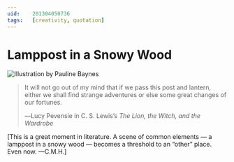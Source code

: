 ```yaml
---
uid:	201304050736
tags:	[creativity, quotation]
---
```


# Lamppost in a Snowy Wood

![Illustration by Pauline Baynes](https://cmhelmer.com/media/201304050736_1.jpg)

> It will not go out of my mind that if we pass this post and lantern, either we shall find strange adventures or else some great changes of our fortunes.
> 
> ―Lucy Pevensie in C. S. Lewis’s *The Lion, the Witch, and the Wardrobe*

[This is a great moment in literature. A scene of common elements — a lamppost in a snowy wood — becomes a threshold to an “other” place. Even now. —C.M.H.]
